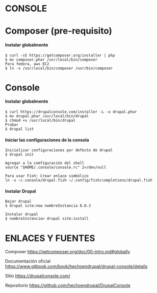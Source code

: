 CONSOLE
========
Composer (pre-requisito)
===
#### Instalar globalmente
```
$ curl -sS https://getcomposer.org/installer | php
$ mv composer.phar /usr/local/bin/composer
Para fedora, aws EC2
$ ln -s /usr/local/bin/composer /usr/bin/composer
```

Console
===
#### Instalar globalmente
```
$ curl https://drupalconsole.com/installer -L -o drupal.phar
$ mv drupal.phar /usr/local/bin/drupal
$ chmod +x /usr/local/bin/drupal
Probar
$ drupal list
```


#### Iniciar las configuraciones de la consola
```
Inicializar configuraciones por defecto de drupal
$ drupal init

Agregar a la comfiguración del shell
source "$HOME/.console/console.rc" 2>/dev/null

Para usar Fish: Crear enlace simbólico
ln -s ~/.console/drupal.fish ~/.config/fish/completions/drupal.fish

```

#### Instalar Drupal

```
Bajar drupal
$ drupal site:new nombreInstancia 8.0.3

Instalar drupal
$ nombreInstancia> drupal site:install

```


ENLACES Y FUENTES
=================
Composer
https://getcomposer.org/doc/00-intro.md#globally

Documentación oficial
https://www.gitbook.com/book/hechoendrupal/drupal-console/details

Sitio
https://drupalconsole.com/

Repositorio
https://github.com/hechoendrupal/DrupalConsole
